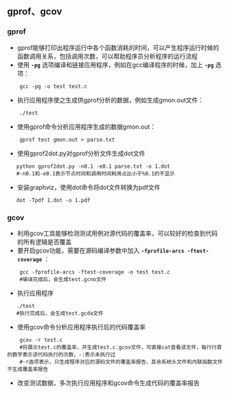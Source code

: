 ## gprof、gcov
### gprof
+ gprof能够打印出程序运行中各个函数消耗的时间，可以产生程序运行时候的函数调用关系，包括调用次数，可以帮助程序员分析程序的运行流程  
+ 使用 **`-pg`** 选项编译和链接应用程序，例如在gcc编译程序的时候，加上 **`-pg`** 选项：  
```shell
    gcc -pg -o test test.c
```
+ 执行应用程序使之生成供gprof分析的数据，例如生成gmon.out文件：  
```shell
    ./test
```
+ 使用gprof命令分析应用程序生成的数据gmon.out： 
```shell 
    gprof test gmon.out > parse.txt
```
+ 使用gprof2dot.py对gprof分析文件生成dot文件  
```shell
   python gprof2dot.py -n0.1 -e0.1 parse.txt -o 1.dot
   #-n0.1和-e0.1表示节点时间和调用时间耗用占比小于%0.1的不显示
```
+ 安装graphviz，使用dot命令将dot文件转换为pdf文件  
```shell
   dot -Tpdf 1.dot -o 1.pdf
```

### gcov
+ 利用gcov工具能够检测测试用例对源代码的覆盖率，可以较好的检查到代码的所有逻辑是否覆盖  
+ 要开启gcov功能，需要在源码编译参数中加入 **`-fprofile-arcs -ftest-coverage`** ：  
```shell
    gcc -fprofile-arcs -ftest-coverage -o test test.c
    #编译完成后，会生成test.gcno文件
```
+ 执行应用程序  
```shell
   ./test
   #执行完成后，会生成test.gcda文件
```
+ 使用gcov命令分析应用程序执行后的代码覆盖率  
```shell
    gcov -r test.c
    #将展示test.c的覆盖率，并生成test.c.gcov文件，可直接cat查看该文件，每行行首的数字表示该代码执行的次数，-:表示未执行过
    #-r选项表示，只生成程序对应的源码文件的覆盖率报告，其余系统头文件和内联函数文件不生成覆盖率报告
```
+ 改变测试数据，多次执行应用程序和gcov命令生成代码的覆盖率报告  
